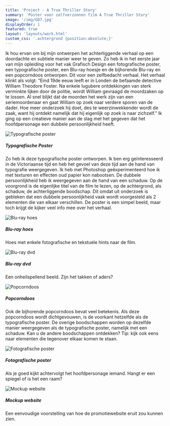 ```yaml
---
title: 'Project - A True Thriller Story'
summary: 'Poster voor zelfverzonnen film A True Thriller Story'
image: '/img/GD7.jpg'
displayOrder: 1
featured: true
layout: 'layouts/work.html'
custom_css: '.achtergrond {position:absolute;}'
---
```


Ik hou ervan om bij mijn ontwerpen het achterliggende verhaal op een doordachte en subtiele manier weer te geven. Zo heb ik in het eerste jaar van mijn opleiding voor het vak Grafisch Design een fotografische poster, een typografische poster, een Blu-ray hoesje en de bijhorende Blu-ray en een popcorndoos ontworpen. Dit voor een zelfbedacht verhaal. Het verhaal klinkt als volgt: “Eind 19de eeuw leeft er in Londen de befaamde detective William Theodore Foster. Na enkele lugubere ontdekkingen van sterk verminkte lijken door de politie, wordt William gevraagd de moordzaken op te lossen. Al snel blijkt dat de moorden het werk zijn van een seriemoordenaar en gaat William op zoek naar verdere sporen van de dader. Hoe meer onderzoek hij doet, des te weerzinwekkender wordt de zaak, want hij ontdekt namelijk dat hij eigenlijk op zoek is naar zichzelf.” Ik ging op een creatieve manier aan de slag met het gegeven dat het hoofdpersonage een dubbele persoonlijkheid heeft.

![Typografische poster](/img/GD2.jpg)
##### Typografische Poster
Zo heb ik deze typografische poster ontworpen. Ik ben erg geïnteresseerd in de Victoriaanse tijd en heb het gevoel van deze tijd aan de hand van typografie weergegeven. Ik heb met Photoshop geëxperimenteerd hoe ik met texturen en effecten oud papier kon nabootsen. De dubbele persoonlijkheid heb ik weergegeven aan de hand van een schaduw. Op de voorgrond is de eigenlijke titel van de film te lezen, op de achtergrond, als schaduw, de achterliggende boodschap. Dit omdat uit onderzoek is gebleken dat een dubbele persoonlijkheid vaak wordt voorgesteld als 2 elementen die van elkaar verschillen. De poster is een simpel beeld, maar toch krijgt de kijker veel info mee over het verhaal.

![Blu-ray hoes](/img/GD3.jpg)
##### Blu-ray hoes
Hoes met enkele fotografische en tekstuele hints naar de film.

![Blu-ray dvd](/img/GD4.png)
##### Blu-ray dvd
Een onheilspellend beeld. Zijn het takken of aders?

![Popcorndoos](/img/GD5.png)
##### Popcorndoos
Ook de bijhorende popcorndoos bevat veel betekenis. Als deze popcorndoos wordt dichtgevouwen, is de voorkant hetzelfde als de typografische poster. De overige boodschappen worden op dezelfde manier weergegeven als de typografische poster, namelijk met een schaduw. Kan u de andere boodschappen ontdekken? Tip: kijk ook eens naar elementen die tegenover elkaar komen te staan.

![Fotografische poster](/img/GD1.jpg)
##### Fotografische poster
Als je goed kijkt achtervolgt het hoofdpersonage iemand. Hangt er een spiegel of is het een raam?

![Mockup website](/img/GD6.jpg)
##### Mockup website
Een eenvoudige voorstelling van hoe de promotiewebsite eruit zou kunnen zien.
